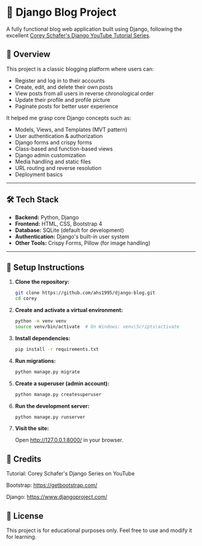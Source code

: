 # 📝 Django Blog Project

A fully functional blog web application built using Django, following the excellent [Corey Schafer's Django YouTube Tutorial Series](https://www.youtube.com/playlist?list=PL-51WBLyFTg0omnamUjL1TCVov7yDTRng).

## 🚀 Overview

This project is a classic blogging platform where users can:

- Register and log in to their accounts
- Create, edit, and delete their own posts
- View posts from all users in reverse chronological order
- Update their profile and profile picture
- Paginate posts for better user experience

It helped me grasp core Django concepts such as:

- Models, Views, and Templates (MVT pattern)
- User authentication & authorization
- Django forms and crispy forms
- Class-based and function-based views
- Django admin customization
- Media handling and static files
- URL routing and reverse resolution
- Deployment basics

---

## 🛠️ Tech Stack

- **Backend:** Python, Django
- **Frontend:** HTML, CSS, Bootstrap 4
- **Database:** SQLite (default for development)
- **Authentication:** Django's built-in user system
- **Other Tools:** Crispy Forms, Pillow (for image handling)

---

## 🔧 Setup Instructions

1. **Clone the repository:**

   ```bash
   git clone https://github.com/ahs1995/django-blog.git
   cd corey

   ```

2. **Create and activate a virtual environment:**

   ```bash
   python -m venv venv
   source venv/bin/activate  # On Windows: venv\Scripts\activate

   ```

3. **Install dependencies:**

   ```bash
   pip install -r requirements.txt

   ```

4. **Run migrations:**

   ```bash
   python manage.py migrate

   ```

5. **Create a superuser (admin account):**

   ```bash
   python manage.py createsuperuser

   ```

6. **Run the development server:**

   ```bash
   python manage.py runserver

   ```

7. **Visit the site:**

   Open http://127.0.0.1:8000/ in your browser.

## 🙏 Credits

Tutorial: Corey Schafer's Django Series on YouTube

Bootstrap: https://getbootstrap.com/

Django: https://www.djangoproject.com/

## 📜 License

This project is for educational purposes only. Feel free to use and modify it for learning.
